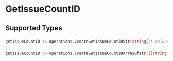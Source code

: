 # GetIssueCountID


## Supported Types

### 

```go
getIssueCountID := operations.CreateGetIssueCountIDStr(string{/* values here */})
```

### 

```go
getIssueCountID := operations.CreateGetIssueCountIDArrayOfstr([]string{/* values here */})
```

